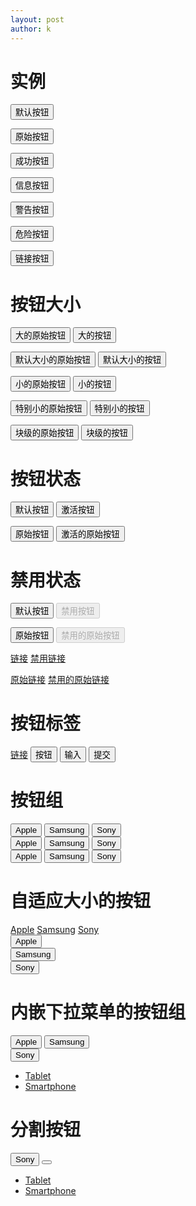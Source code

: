 ```yaml
---
layout: post
author: k
---
```

# 实例
<!-- 标准的按钮 -->
<button type="button" class="btn btn-default">默认按钮</button>
<!-- 提供额外的视觉效果，标识一组按钮中的原始动作 -->
<button type="button" class="btn btn-primary">原始按钮</button>
<!-- 表示一个成功的或积极的动作 -->
<button type="button" class="btn btn-success">成功按钮</button>
<!-- 信息警告消息的上下文按钮 -->
<button type="button" class="btn btn-info">信息按钮</button>
<!-- 表示应谨慎采取的动作 -->
<button type="button" class="btn btn-warning">警告按钮</button>
<!-- 表示一个危险的或潜在的负面动作 -->
<button type="button" class="btn btn-danger">危险按钮</button>
<!-- 并不强调是一个按钮，看起来像一个链接，但同时保持按钮的行为 -->
<button type="button" class="btn btn-link">链接按钮</button>

# 按钮大小
<p>
  <button type="button" class="btn btn-primary btn-lg">大的原始按钮</button>
  <button type="button" class="btn btn-default btn-lg">大的按钮</button>
</p>
<p>
  <button type="button" class="btn btn-primary">默认大小的原始按钮</button>
  <button type="button" class="btn btn-default">默认大小的按钮</button>
</p>
<p>
  <button type="button" class="btn btn-primary btn-sm">小的原始按钮</button>
  <button type="button" class="btn btn-default btn-sm">小的按钮</button>
</p>
<p>
  <button type="button" class="btn btn-primary btn-xs">特别小的原始按钮</button>
  <button type="button" class="btn btn-default btn-xs">特别小的按钮</button>
</p>
<p>
  <button type="button" class="btn btn-primary btn-lg btn-block">块级的原始按钮</button>
  <button type="button" class="btn btn-default btn-lg btn-block">块级的按钮</button>
</p>

# 按钮状态
<p>
  <button type="button" class="btn btn-default btn-lg ">默认按钮</button>
  <button type="button" class="btn btn-default btn-lg active">激活按钮</button>
</p>
<p>
  <button type="button" class="btn btn-primary btn-lg ">原始按钮</button>
  <button type="button" class="btn btn-primary btn-lg active">激活的原始按钮</button>
</p>

# 禁用状态
<p>
  <button type="button" class="btn btn-default btn-lg">默认按钮</button>
  <button type="button" class="btn btn-default btn-lg" disabled="disabled">禁用按钮</button>
</p>
<p>
  <button type="button" class="btn btn-primary btn-lg ">原始按钮</button>
  <button type="button" class="btn btn-primary btn-lg" disabled="disabled">禁用的原始按钮</button>
</p>
<p>
  <a href="#" class="btn btn-default btn-lg" role="button">链接</a>
  <a href="#" class="btn btn-default btn-lg disabled" role="button">禁用链接</a>
</p>
<p>
  <a href="#" class="btn btn-primary btn-lg" role="button">原始链接</a>
  <a href="#" class="btn btn-primary btn-lg disabled" role="button">禁用的原始链接</a>
</p>

# 按钮标签
<a class="btn btn-default" href="#" role="button">链接</a>
<button class="btn btn-default" type="submit">按钮</button>
<input class="btn btn-default" type="button" value="输入">
<input class="btn btn-default" type="submit" value="提交">

# 按钮组
<div class="btn-group">
  <button type="button" class="btn btn-primary">Apple</button>
  <button type="button" class="btn btn-primary">Samsung</button>
  <button type="button" class="btn btn-primary">Sony</button>
</div>
<div class="btn-group btn-group-lg">
  <button type="button" class="btn btn-primary">Apple</button>
  <button type="button" class="btn btn-primary">Samsung</button>
  <button type="button" class="btn btn-primary">Sony</button>
</div>
<div class="btn-group-vertical">
  <button type="button" class="btn btn-primary">Apple</button>
  <button type="button" class="btn btn-primary">Samsung</button>
  <button type="button" class="btn btn-primary">Sony</button>
</div>

# 自适应大小的按钮
<div class="btn-group btn-group-justified">
  <a href="#" class="btn btn-primary">Apple</a>
  <a href="#" class="btn btn-primary">Samsung</a>
  <a href="#" class="btn btn-primary">Sony</a>
</div>
<div class="btn-group btn-group-justified">
  <div class="btn-group">
    <button type="button" class="btn btn-primary">Apple</button>
  </div>
  <div class="btn-group">
    <button type="button" class="btn btn-primary">Samsung</button>
  </div>
  <div class="btn-group">
    <button type="button" class="btn btn-primary">Sony</button>
  </div>
</div>

# 内嵌下拉菜单的按钮组
<div class="btn-group">
  <button type="button" class="btn btn-primary">Apple</button>
  <button type="button" class="btn btn-primary">Samsung</button>
  <div class="btn-group">
    <button type="button" class="btn btn-primary dropdown-toggle" data-toggle="dropdown">
    Sony <span class="caret"></span></button>
    <ul class="dropdown-menu" role="menu">
      <li><a href="#">Tablet</a></li>
      <li><a href="#">Smartphone</a></li>
    </ul>
  </div>
</div>

# 分割按钮
<div class="btn-group">
  <button type="button" class="btn btn-primary">Sony</button>
  <button type="button" class="btn btn-primary dropdown-toggle" data-toggle="dropdown">
    <span class="caret"></span>
  </button>
  <ul class="dropdown-menu" role="menu">
    <li><a href="#">Tablet</a></li>
    <li><a href="#">Smartphone</a></li>
  </ul>
</div> 
